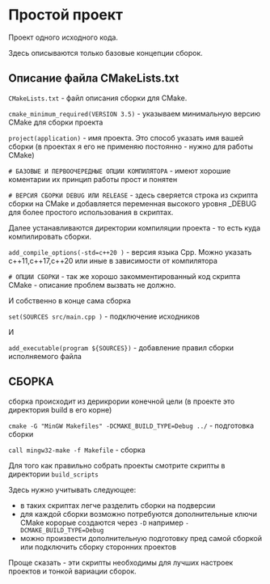 # Простой проект

Проект одного исходного кода. 

Здесь описываются только базовые концепции сборок.

## Описание файла CMakeLists.txt

``CMakeLists.txt`` - файл описания сборки для CMake.


``cmake_minimum_required(VERSION 3.5)`` - указываем минимальную версию CMake для сборки проекта

``project(application)`` - имя проекта. Это способ указать имя вашей сборки (в проектах я его не применяю постоянно - нужно для работы CMake)

``# БАЗОВЫЕ И ПЕРВООЧЕРЕДНЫЕ ОПЦИИ КОМПИЛЯТОРА`` - имеют хорошие коментарии их принцип работы прост и понятен

``# ВЕРСИЯ СБОРКИ DEBUG ИЛИ RELEASE`` - здесь сверяется строка из скрипта сборки на CMake и добавляется переменная высокого уровня _DEBUG для более простого использования в скриптах.

Далее устанавливаются директории компиляции проекта - то есть куда компилировать сборки.

``add_compile_options(-std=c++20 )`` - версия языка Cpp. Можно указать c++11,c++17,c++20 или иные в зависимости от компилятора

``# ОПЦИИ СБОРКИ`` - так же хорошо закомментированный код скрипта CMake - описание проблем вызвать не должно.

И собственно в конце сама сборка 

``set(SOURCES src/main.cpp )`` - подключение исходников

И

``add_executable(program ${SOURCES})`` - добавление правил сборки исполняемого файла

## СБОРКА

сборка происходит из дерикрории конечной цели (в проекте это директория build в его корне)

``cmake -G "MinGW Makefiles" -DCMAKE_BUILD_TYPE=Debug ../`` - подготовка сборки

``call mingw32-make -f Makefile`` - сборка

Для того как правильно собрать проекты смотрите скрипты в директории ``build_scripts``

Здесь нужно учитывать следующее:
- в таких скриптах легче разделить сборки на подверсии
- для каждой сборки возможно потребуются дополнительные ключи CMake корорые создаются через ``-D`` например ``-DCMAKE_BUILD_TYPE=Debug``
- можно произвести дополнительную подготовку пред самой сборкой или подключить сборку сторонних проектов

Проще сказать - эти скрипты необходимы для лучших настроек проектов и тонкой вариации сборок.




